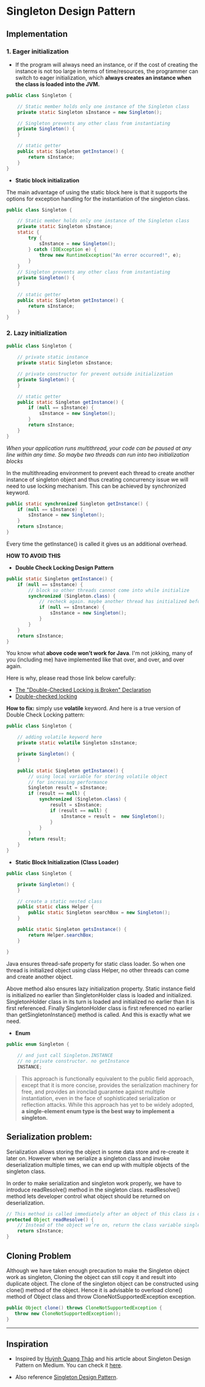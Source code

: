 # Singleton Design Pattern

## Implementation

### 1. Eager initialization

* If the program will always need an instance, or if the cost of creating the instance is not too large in terms of time/resources, the programmer can switch to eager initialization, which **always creates an instance when the class is loaded into the JVM.**

```java
public class Singleton {

    // Static member holds only one instance of the Singleton class
    private static Singleton sInstance = new Singleton();

    // Singleton prevents any other class from instantiating
    private Singleton() {
    }

    // static getter
    public static Singleton getInstance() {
        return sInstance;
    }
}
```

* **Static block initialization**

The main advantage of using the static block here is that it supports the options for exception handling for the instantiation of the singleton class.

```java
public class Singleton {

    // Static member holds only one instance of the Singleton class
    private static Singleton sInstance;
    static { 
        try {
            sInstance = new Singleton();
        } catch (IOException e) {
            throw new RuntimeException("An error occurred!", e);
        }
    }
    // Singleton prevents any other class from instantiating
    private Singleton() {
    }

    // static getter
    public static Singleton getInstance() {
        return sInstance;
    }
}
```
### 2. Lazy initialization

```java
public class Singleton {
    
    // private static instance
    private static Singleton sInstance;

    // private constructor for prevent outside initialization
    private Singleton() {
    }

    // static getter
    public static Singleton getInstance() {
        if (null == sInstance) {
            sInstance = new Singleton();
        }
        return sInstance;
    }
}
```

_When your application runs multithread, your code can be paused at any line within any time. So maybe two threads can run into two initialization blocks_

In the multithreading environment to prevent each thread to create another instance of singleton object and thus creating concurrency issue we will need to use locking mechanism. This can be achieved by synchronized keyword.

```java
public static synchronized Singleton getInstance() {
    if (null == sInstance) {
        sInstance = new Singleton();
    }
    return sInstance;
}
```

Every time the getInstance() is called it gives us an additional overhead.

**HOW TO AVOID THIS**

* **Double Check Locking Design Pattern**

```java
public static Singleton getInstance() {
    if (null == sInstance) {
        // block so other threads cannot come into while initialize
        synchronized (Singleton.class) {
            // recheck again. maybe another thread has initialized before
            if (null == sInstance) {
                sInstance = new Singleton();
            }
        }
    }
    return sInstance;
}
```

You know what **above code won’t work for Java**. I'm not jokking, many of you (including me) have implemented like that over, and over, and over again.

Here is why, please read those link below carefully:
- [The "Double-Checked Locking is Broken" Declaration](http://www.cs.umd.edu/~pugh/java/memoryModel/DoubleCheckedLocking.html)
- [Double-checked locking](https://en.wikipedia.org/wiki/Double-checked_locking)

**How to fix:** simply use **volatile** keyword. And here is a true version of Double Check Locking pattern:

```java
public class Singleton {

    // adding volatile keyword here
    private static volatile Singleton sInstance;

    private Singleton() {
    }

    public static Singleton getInstance() {
        // using local variable for storing volatile object
        // for increasing performance
        Singleton result = sInstance;
        if (result == null) {
            synchronized (Singleton.class) {
                result = sInstance;
                if (result == null) {
                    sInstance = result =  new Singleton();
                }
            }
        }
        return result;
    }
}
```

* **Static Block Initialization (Class Loader)**

```java
public class Singleton {

    private Singleton() {
    }

    // create a static nested class
    public static class Helper {
        public static Singleton searchBox = new Singleton();
    }

    public static Singleton getsInstance() {
        return Helper.searchBox;
    }

}
```

Java ensures thread-safe property for static class loader. So when one thread is initialized object using class Helper, no other threads can come and create another object. 

Above method also ensures lazy initialization property. Static instance field is initialized no earlier than SingletonHolder class is loaded and initialized. SingletonHolder class in its turn is loaded and initialized no earlier than it is first referenced. Finally SingletonHolder class is first referenced no earlier than getSingletonInstance() method is called. And this is exactly what we need.

* **Enum**

```java
public enum Singleton {
    
    // and just call Singleton.INSTANCE
    // no private constructor. no getInstance
    INSTANCE;
```

> This approach is functionally equivalent to the public field approach, except that it is more concise, provides the serialization machinery for free, and provides an ironclad guarantee against multiple instantiation, even in the face of sophisticated serialization or reflection attacks. While this approach has yet to be widely adopted, **a single-element enum type is the best way to implement a singleton.**

## Serialization problem:

Serialization allows storing the object in some data store and re-create it later on. However when we serialize a singleton class and invoke deserialization multiple times, we can end up with multiple objects of the singleton class.

In order to make serialization and singleton work properly, we have to introduce readResolve() method in the singleton class. readResolve() method lets developer control what object should be returned  on deserialization.

```java
// This method is called immediately after an object of this class is deserialized.
protected Object readResolve() {
    // Instead of the object we’re on, return the class variable singleton
    return sInstance;
}
```
 
## Cloning Problem

Although we have taken enough precaution to make the Singleton object work as singleton, Cloning the object can still copy it and result into duplicate object. The clone of the singleton object can be constructed using clone() method of the object. Hence it is advisable to overload clone() method of Object class and throw CloneNotSupportedException exception.

```java
public Object clone() throws CloneNotSupportedException {
   throw new CloneNotSupportedException();
}
```

---
## Inspiration

* Inspired by [Huỳnh Quang Thảo](https://blog.androidcafe.in/@huynhquangthao) and his article about Singleton Design Pattern on Medium. You can check it [here](https://blog.androidcafe.in/singleton-design-pattern-2c63dfcfccf2).

* Also reference [Singleton Design Pattern](https://javarevealed.wordpress.com/tag/singleton-and-serialization/).
